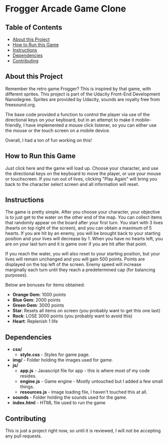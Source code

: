 # Frogger Arcade Game Clone

## Table of Contents

* [About this Project](#about-this-project)
* [How to Run this Game](#how-to-run-this-game)
* [Instructions](#instructions)
* [Dependencies](#dependencies)
* [Contributing](#contributing)

## About this Project
Remember the retro game Frogger? This is inspired by that game, with different sprites.  This project is part of the Udacity Front-End Development Nanodegree. Sprites are provided by Udacity, sounds are royalty free from freesound.org.

The base code provided a function to control the player via use of the directional keys on your keyboard, but in an attempt to make it mobile-friendly, I have implemented a mouse click listener, so you can either use the mouse or the touch screen on a mobile device. 

Overall, I had a ton of fun working on this!

## How to Run this Game
Just click here and the game will load up. Choose your character, and use the directional keys on the keyboard to move the player, or use your mouse or touchscreen.  If you run out of lives, clicking "Play Again" will bring you back to the character select screen and all information will reset.

## Instructions

  The game is pretty simple. After you choose your character, your objective is to just get to the water on the other end of the map.  You can collect items that randomly appear on the board after your first turn. You start with 3 lives (hearts on top right of the screen), and you can obtain a maximum of 5 hearts. If you are hit by an enemy, you will be brought back to your starting position and your lives will decrease by 1. When you have no hearts left, you are on your last turn and it is game over if you are hit after that point. 

  If you reach the water, you will also reset to your starting position, but your lives will remain unchanged and you will gain 500 points. Points are displayed on the top left of the screen. Enemy speed will increase marginally each turn until they reach a predetermined cap (for balancing purposes). 

  Below are bonuses for items obtained:

  - **Orange Gem**: 1000 points
  - **Blue Gem**: 2000 points
  - **Green Gem**: 3000 points
  - **Star**: Resets all items on screen (you probably want to get this one last)
  - **Rock**: LOSE 3000 points (you probably want to avoid this)
  - **Heart**: Replenish 1 life

## Dependencies

- **css/**
    - **style.css** - Styles for game page.
- **img/** - Folder holding the images used for game.
- **js/**
    - **app.js** - Javascript file for app - this is where most of my code resides.
    - **engine.js** - Game engine - Mostly untouched but I added a few small things.
    - **resources.js** - Image loading file, I haven't touched this at all.
- **sounds** - Folder holding the sounds used for the game.
- **index.html** - HTML file used to run the game

## Contributing

This is just a project right now, so until it is reviewed, I will not be accepting any pull requests. 